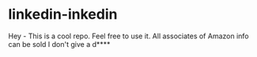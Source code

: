 # linkedin-inkedin

Hey - This is a cool repo. Feel free to use it. All associates of Amazon info can be sold I don't give a d****
